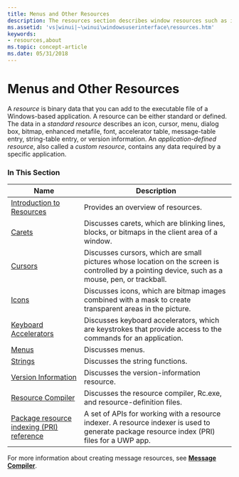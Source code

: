 ```yaml
---
title: Menus and Other Resources
description: The resources section describes window resources such as icons, cursor, and dialog boxes.
ms.assetid: 'vs|winui|~\winui\windowsuserinterface\resources.htm'
keywords:
- resources,about
ms.topic: concept-article
ms.date: 05/31/2018
---
```


# Menus and Other Resources

A *resource* is binary data that you can add to the executable file of a Windows-based application. A resource can be either standard or defined. The data in a *standard resource* describes an icon, cursor, menu, dialog box, bitmap, enhanced metafile, font, accelerator table, message-table entry, string-table entry, or version information. An *application-defined resource*, also called a *custom resource*, contains any data required by a specific application.

### In This Section



| Name                                                                    | Description                                                                                                                                                 |
|-------------------------------------------------------------------------|-------------------------------------------------------------------------------------------------------------------------------------------------------------|
| [Introduction to Resources](introduction-to-resources.md)              | Provides an overview of resources.<br/>                                                                                                               |
| [Carets](carets.md)                                                    | Discusses carets, which are blinking lines, blocks, or bitmaps in the client area of a window.<br/>                                                   |
| [Cursors](cursors.md)                                                  | Discusses cursors, which are small pictures whose location on the screen is controlled by a pointing device, such as a mouse, pen, or trackball.<br/> |
| [Icons](icons.md)                                                      | Discusses icons, which are bitmap images combined with a mask to create transparent areas in the picture.<br/>                                        |
| [Keyboard Accelerators](keyboard-accelerators.md)                      | Discusses keyboard accelerators, which are keystrokes that provide access to the commands for an application.<br/>                                    |
| [Menus](menus.md)                                                      | Discusses menus.<br/>                                                                                                                                 |
| [Strings](strings.md)                                                  | Discusses the string functions.<br/>                                                                                                                  |
| [Version Information](version-information.md)                          | Discusses the version-information resource.<br/>                                                                                                      |
| [Resource Compiler](resource-compiler.md)                              | Discusses the resource compiler, Rc.exe, and resource-definition files.<br/>                                                                          |
| [Package resource indexing (PRI) reference](pri-indexing-reference.md) | A set of APIs for working with a resource indexer. A resource indexer is used to generate package resource index (PRI) files for a UWP app.<br/>      |



 

For more information about creating message resources, see [**Message Compiler**](/windows/desktop/WES/message-compiler--mc-exe-).

 

